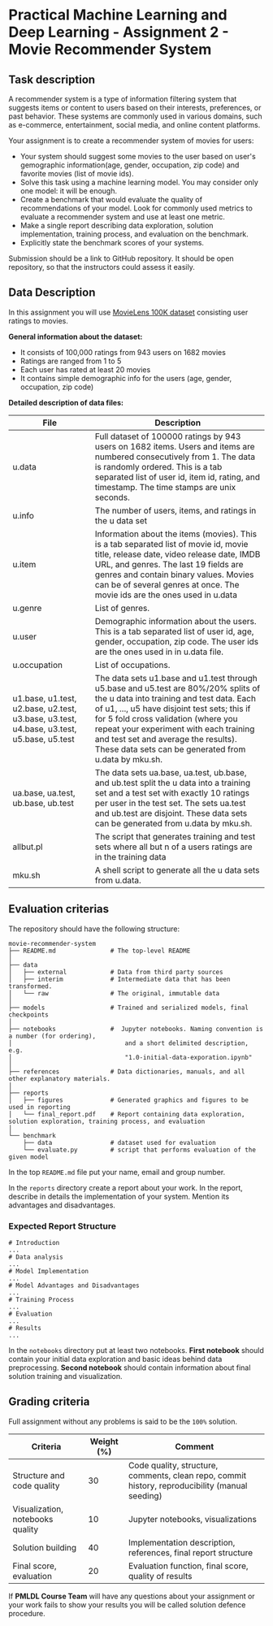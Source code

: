 # Practical Machine Learning and Deep Learning - Assignment 2 - Movie Recommender System

## Task description

A recommender system is a type of information filtering system that suggests items or content to users based on their interests, preferences, or past behavior. These systems are commonly used in various domains, such as e-commerce, entertainment, social media, and online content platforms.

Your assignment is to create a recommender system of movies for users:

- Your system should suggest some movies to the user based on user's gemographic information(age, gender, occupation, zip code) and favorite movies (list of movie ids).
- Solve this task using a machine learning model. You may consider only one model: it will be enough.
- Create a benchmark that would evaluate the quality of recommendations of your model. Look for commonly used metrics to evaluate a recommender system and use at least one metric.
- Make a single report describing data exploration, solution implementation, training process, and evaluation on the benchmark.
- Explicitly state the benchmark scores of your systems.

Submission should be a link to GitHub repository. It should be open repository, so that the instructors could assess it easily.

## Data Description

In this assignment you will use [MovieLens 100K dataset](https://grouplens.org/datasets/movielens/100k/) consisting user ratings to movies.

**General information about the dataset:**

- It consists of 100,000 ratings from 943 users on 1682 movies
- Ratings are ranged from 1 to 5
- Each user has rated at least 20 movies
- It contains simple demographic info for the users (age, gender, occupation, zip code)

**Detailed description of data files:**

| **File**                                                                                 | **Description**                                                                                                                                                                                                                                                                                                                                                  |
| ---------------------------------------------------------------------------------------- | ---------------------------------------------------------------------------------------------------------------------------------------------------------------------------------------------------------------------------------------------------------------------------------------------------------------------------------------------------------------- |
| u.data                                                                                   | Full dataset of 100000 ratings by 943 users on 1682 items. Users and items are numbered consecutively from 1. The data is randomly ordered. This is a tab separated list of user id, item id, rating, and timestamp. The time stamps are unix seconds.                                                                                                           |
| u.info                                                                                   | The number of users, items, and ratings in the u data set                                                                                                                                                                                                                                                                                                        |
| u.item                                                                                   | Information about the items (movies). This is a tab separated list of movie id, movie title, release date, video release date, IMDB URL, and genres. The last 19 fields are genres and contain binary values. Movies can be of several genres at once. The movie ids are the ones used in u.data                                                                 |
| u.genre                                                                                  | List of genres.                                                                                                                                                                                                                                                                                                                                                  |
| u.user                                                                                   | Demographic information about the users. This is a tab separated list of user id, age, gender, occupation, zip code. The user ids are the ones used in in u.data file.                                                                                                                                                                                           |
| u.occupation                                                                             | List of occupations.                                                                                                                                                                                                                                                                                                                                             |
| u1.base, u1.test, u2.base, u2.test, u3.base, u3.test, u4.base, u3.test, u5.base, u5.test | The data sets u1.base and u1.test through u5.base and u5.test are 80%/20% splits of the u data into training and test data. Each of u1, ..., u5 have disjoint test sets; this if for 5 fold cross validation (where you repeat your experiment with each training and test set and average the results). These data sets can be generated from u.data by mku.sh. |
| ua.base, ua.test, ub.base, ub.test                                                       | The data sets ua.base, ua.test, ub.base, and ub.test split the u data into a training set and a test set with exactly 10 ratings per user in the test set. The sets ua.test and ub.test are disjoint. These data sets can be generated from u.data by mku.sh.                                                                                                    |
| allbut.pl                                                                                | The script that generates training and test sets where all but n of a users ratings are in the training data                                                                                                                                                                                                                                                     |
| mku.sh                                                                                   | A shell script to generate all the u data sets from u.data.                                                                                                                                                                                                                                                                                                      |

## Evaluation criterias

The repository should have the following structure:

```text
movie-recommender-system
├── README.md               # The top-level README
│
├── data
│   ├── external            # Data from third party sources
│   ├── interim             # Intermediate data that has been transformed.
│   └── raw                 # The original, immutable data
│
├── models                  # Trained and serialized models, final checkpoints
│
├── notebooks               #  Jupyter notebooks. Naming convention is a number (for ordering),
│                               and a short delimited description, e.g.
│                               "1.0-initial-data-exporation.ipynb"
│
├── references              # Data dictionaries, manuals, and all other explanatory materials.
│
├── reports
│   ├── figures             # Generated graphics and figures to be used in reporting
│   └── final_report.pdf    # Report containing data exploration, solution exploration, training process, and evaluation
│
└── benchmark
    ├── data                # dataset used for evaluation
    └── evaluate.py         # script that performs evaluation of the given model
```

In the top `README.md` file put your name, email and group number.

In the `reports` directory create a report about your work. In the report, describe in details the implementation of your system. Mention its advantages and disadvantages.

### Expected Report Structure

```
# Introduction
...
# Data analysis
...
# Model Implementation
...
# Model Advantages and Disadvantages
...
# Training Process
...
# Evaluation
...
# Results
...
```

In the `notebooks` directory put at least two notebooks. **First notebook** should contain your initial data exploration and basic ideas behind data preprocessing. **Second notebook** should contain information about final solution training and visualization.

## Grading criteria

Full assignment without any problems is said to be the `100%` solution.

| Criteria                         | Weight (%) | Comment                                                                                         |
| -------------------------------- | ---------- | ----------------------------------------------------------------------------------------------- |
| Structure and code quality       | 30         | Code quality, structure, comments, clean repo, commit history, reproducibility (manual seeding) |
| Visualization, notebooks quality | 10         | Jupyter notebooks, visualizations                                                               |
| Solution building                | 40         | Implementation description, references, final report structure                                  |
| Final score, evaluation          | 20         | Evaluation function, final score, quality of results                                            |

If **PMLDL Course Team** will have any questions about your assignment or your work fails to show your results you will be called solution defence procedure.
